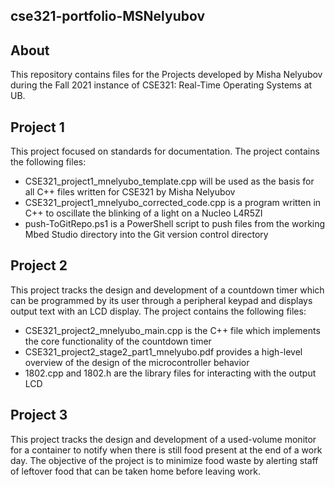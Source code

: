 ## cse321-portfolio-MSNelyubov

## About
This repository contains files for the Projects developed by Misha Nelyubov during the Fall 2021 instance of CSE321: Real-Time Operating Systems at UB.

## Project 1
This project focused on standards for documentation.  The project contains the following files:

- CSE321_project1_mnelyubo_template.cpp will be used as the basis for all C++ files written for CSE321 by Misha Nelyubov
- CSE321_project1_mnelyubo_corrected_code.cpp is a program written in C++ to oscillate the blinking of a light on a Nucleo L4R5ZI
- push-ToGitRepo.ps1 is a PowerShell script to push files from the working Mbed Studio directory into the Git version control directory

## Project 2
This project tracks the design and development of a countdown timer which can be programmed by its user through a peripheral keypad and displays output text with an LCD display.  The project contains the following files:

- CSE321_project2_mnelyubo_main.cpp is the C++ file which implements the core functionality of the countdown timer
- CSE321_project2_stage2_part1_mnelyubo.pdf provides a high-level overview of the design of the microcontroller behavior
- 1802.cpp and 1802.h are the library files for interacting with the output LCD

## Project 3
This project tracks the design and development of a used-volume monitor for a container to notify when there is still food present at the end of a work day.  The objective of the project is to minimize food waste by alerting staff of leftover food that can be taken home before leaving work.
